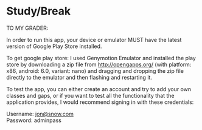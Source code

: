 # Study/Break

TO MY GRADER:

In order to run this app, your device or emulator MUST have the latest version of Google Play Store installed. 

To get google play store: I used Genymotion Emulator and installed the play store by downloading a zip file from http://opengapps.org/ (with platform: x86, android: 6.0, variant: nano) and dragging and dropping the zip file directly to the emulator and then flashing and restarting it.

To test the app, you can either create an account and try to add your own classes and gaps, or if you want to test all the functionality that the application provides, I would recommend signing in with these credentials:

Username: jon@snow.com  
Password: adminpass
